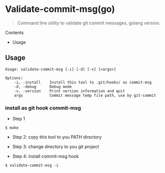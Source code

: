 # Validate-commit-msg(go)
> Command line utility to validate git commit messages, golang version.

Contents
- Usage

## Usage
```
Usage: validate-commit-msg [-i] [-d] [-v] [<args>]

Options:
    -i, -install    Install this tool to .git/hooks/ as commit-msg
    -d, -debug      Debug mode
    -v, -version    Print version information and quit
    args            Commit message temp file path, use by git-commit
```

### install as git hook commit-msg
- Step 1
```
$ make
```
- Step 2: copy this tool to you PATH directory

- Step 3: change directory to you git project

- Step 4: install commit-msg hook
```
$ validate-commit-msg -i 
```

